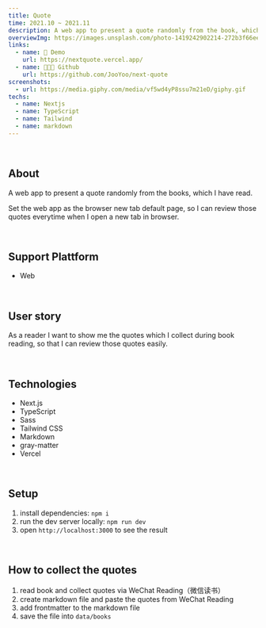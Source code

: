 ```yaml
---
title: Quote
time: 2021.10 ~ 2021.11
description: A web app to present a quote randomly from the book, which I have read.
overviewImg: https://images.unsplash.com/photo-1419242902214-272b3f66ee7a?ixid=MnwxMjA3fDB8MHxwaG90by1wYWdlfHx8fGVufDB8fHx8&ixlib=rb-1.2.1&auto=format&fit=crop&w=1213&q=80
links:
  - name: 🚀 Demo
    url: https://nextquote.vercel.app/
  - name: 👨🏻‍💻 Github
    url: https://github.com/JooYoo/next-quote
screenshots:
  - url: https://media.giphy.com/media/vf5wd4yP8ssu7m21eD/giphy.gif
techs:
  - name: Nextjs
  - name: TypeScript
  - name: Tailwind
  - name: markdown
---
```


<WidgetsMdHeader :title="title" :time="time" :links="links"></WidgetsMdHeader>

<v-container>

<WidgetsMdScreenshot :screenshots="screenshots"></WidgetsMdScreenshot>

<br/>

## About

A web app to present a quote randomly from the books, which I have read.

Set the web app as the browser new tab default page, so I can review those quotes everytime when I open a new tab in browser.

<br/>

## Support Plattform

- Web

<br/>

## User story

As a reader I want to show me the quotes which I collect during book reading, so that I can review those quotes easily.

<br/>

## Technologies

- Next.js
- TypeScript
- Sass
- Tailwind CSS
- Markdown
- gray-matter
- Vercel

<br/>

## Setup

1. install dependencies: `npm i`
2. run the dev server locally: `npm run dev`
3. open `http://localhost:3000` to see the result

<br/>

## How to collect the quotes

1. read book and collect quotes via WeChat Reading（微信读书）
2. create markdown file and paste the quotes from WeChat Reading
3. add frontmatter to the markdown file
4. save the file into `data/books`

<br/>

</v-container>
